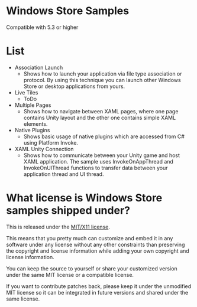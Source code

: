 # Windows Store Samples

Compatible with 5.3 or higher

# List

* Association Launch
    * Shows how to launch your application via file type association or protocol. By using this technique you can launch other Windows Store or desktop applications from yours.
* Live Tiles
    * ToDo
* Multiple Pages
    * Shows how to navigate between XAML pages, where one page contains Unity layout and the other one contains simple XAML elements.
* Native Plugins
    * Shows basic usage of native plugins which are accessed from C# using Platform Invoke.
* XAML Unity Connection
    * Shows how to communicate between your Unity game and host XAML application. The sample uses InvokeOnAppThread and InvokeOnUIThread functions to transfer data between your application thread and UI thread.

# What license is Windows Store samples shipped under?

This is released under the [MIT/X11 license](LICENSE).

This means that you pretty much can customize and embed it in any software under any license without any other constraints than preserving the copyright and license information while adding your own copyright and license information.

You can keep the source to yourself or share your customized version under the same MIT license or a compatible license.

If you want to contribute patches back, please keep it under the unmodified MIT license so it can be integrated in future versions and shared under the same license.